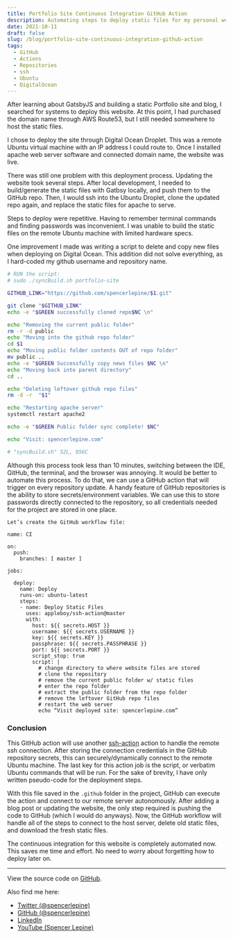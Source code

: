 ```yaml
---
title: Portfolio Site Continuous Integration GitHub Action
description: Automating steps to deploy static files for my personal website.
date: 2021-10-11
draft: false
slug: /blog/portfolio-site-continuous-integration-github-action
tags:
  - GitHub
  - Actions
  - Repositories
  - ssh
  - Ubuntu
  - DigitalOcean
---
```


After learning about GatsbyJS and building a static Portfolio site and blog, I searched for systems to deploy this website. At this point, I had purchased the domain name through AWS Route53, but I still needed somewhere to host the static files.

I chose to deploy the site through Digital Ocean Droplet. This was a remote Ubuntu virtual machine with an IP address I could route to. Once I installed apache web server software and connected domain name, the website was live.

There was still one problem with this deployment process. Updating the website took several steps. After local development, I needed to build/generate the static files with Gatbsy locally, and push them to the GitHub repo. Then, I would ssh into the Ubuntu Droplet, clone the updated repo again, and replace the static files for apache to serve.

Steps to deploy were repetitive. Having to remember terminal commands and finding passwords was inconvenient. I was unable to build the static files on the remote Ubuntu machine with limited hardware specs.

One improvement I made was writing a script to delete and copy new files when deploying on Digital Ocean. This addition did not solve everything, as I hard-coded my github username and repository name.

```sh
# RUN the script:
# sudo ./syncBuild.sh portfolio-site

GITHUB_LINK="https://github.com/spencerlepine/$1.git"

git clone "$GITHUB_LINK"
echo -e "$GREEN successfully cloned repo$NC \n"

echo "Removing the current public folder"
rm -r -d public
echo "Moving into the github repo folder"
cd $1
echo "Moving public folder contents OUT of repo folder"
mv public ..
echo -e "$GREEN Successfully copy news files $NC \n"
echo "Moving back into parent directory"
cd ..

echo "Deleting leftover github repo files"
rm -d -r  "$1"

echo "Restarting apache server"
systemctl restart apache2

echo -e "$GREEN Public folder sync complete! $NC"

echo "Visit: spencerlepine.com"

# "syncBuild.sh" 52L, 956C
```
Although this process took less than 10 minutes, switching between the IDE, GitHub, the terminal, and the browser was annoying. It would be better to automate this process. To do that, we can use a GitHub action that will trigger on every repository update. A handy feature of GitHub repositories is the ability to store secrets/environment variables. We can use this to store passwords directly connected to the repository, so all credentials needed for the project are stored in one place.

	Let’s create the GitHub workflow file:
```
name: CI

on:
  push:
    branches: [ master ]

jobs:

  deploy:
    name: Deploy
    runs-on: ubuntu-latest
    steps:
    - name: Deploy Static Files
      uses: appleboy/ssh-action@master
      with:
        host: ${{ secrets.HOST }}
        username: ${{ secrets.USERNAME }}
        key: ${{ secrets.KEY }}
        passphrase: ${{ secrets.PASSPHRASE }}
        port: ${{ secrets.PORT }}
        script_stop: true
        script: |
          # change directory to where website files are stored
          # clone the repository
          # remove the current public folder w/ static files
          # enter the repo folder
          # extract the public folder from the repo folder
          # remove the leftover GitHub repo files
          # restart the web server
          echo “Visit deployed site: spencerlepine.com”
```

### Conclusion
This GitHub action will use another [ssh-action](https://github.com/appleboy/ssh-action) action to handle the remote ssh connection. After storing the connection credentials in the GitHub repository secrets, this can securely/dynamically connect to the remote Ubuntu machine. The last key for this action job is the script, or verbatim Ubuntu commands that will be run. For the sake of brevity, I have only written pseudo-code for the deployment steps.

With this file saved in the `.github` folder in the project,  GitHub can execute the action and connect to our remote server autonomously. After adding a blog post or updating the website, the only step required is pushing the code to GitHub (which I would do anyways). Now, the GitHub workflow will handle all of the steps to connect to the host server, delete old static files, and download the fresh static files.

The continuous integration for this website is completely automated now. This saves me time and effort. No need to worry about forgetting how to deploy later on.

---

View the source code on [GitHub](https://github.com/spencerlepine/spencerlepine.com).

Also find me here:
* [Twitter (@spencerlepine)](https://twitter.com/SpencerLepine)
* [GitHub (@spencerlepine)](https://github.com/spencerlepine)
* [LinkedIn](https://www.linkedin.com/in/spencer-lepine/)
* [YouTube (Spencer Lepine)](https://www.youtube.com/channel/UCBL6vAHJZqUlyJp-rcFU55Q)
